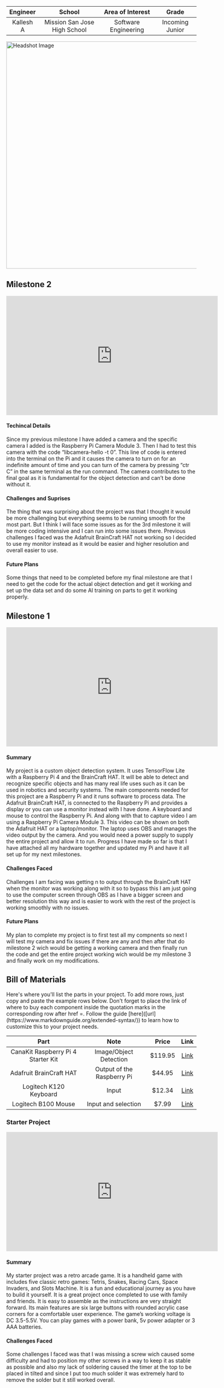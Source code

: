 <!--- # Custom Object Detection
Replace this text with a brief description (2-3 sentences) of your project. This description should draw the reader in and make them interested in what you've built. You can include what the biggest challenges, takeaways, and triumphs from completing the project were. As you complete your portfolio, remember your audience is less familiar than you are with all that your project entails! --->




| **Engineer** | **School** | **Area of Interest** | **Grade** |
|:--:|:--:|:--:|:--:|
| Kallesh A | Mission San Jose High School | Software Engineering | Incoming Junior


<!--- **Replace the BlueStamp logo below with an image of yourself and your completed project. Follow the guide [here](https://tomcam.github.io/least-github-pages/adding-images-github-pages-site.html) if you need help.** ---> 
<img src="https://raw.githubusercontent.com/KalleshAshoka/Kallesh-Portfolio/gh-pages/Kallesh%20A%20(2).jpg" alt="Headshot Image" height="600px">


  
<!--- # Final Milestone

**Don't forget to replace the text below with the embedding for your milestone video. Go to Youtube, click Share -> Embed, and copy and paste the code to replace what's below.**

<iframe width="560" height="315" src="https://www.youtube.com/embed/F7M7imOVGug" title="YouTube video player" frameborder="0" allow="accelerometer; autoplay; clipboard-write; encrypted-media; gyroscope; picture-in-picture; web-share" allowfullscreen></iframe>

For your final milestone, explain the outcome of your project. Key details to include are:
- What you've accomplished since your previous milestone
- What your biggest challenges and triumphs were at BSE
- A summary of key topics you learned about
- What you hope to learn in the future after everything you've learned at BSE


---> 
<h2> Milestone 2 </h2>

<iframe width="560" height="315" src="https://www.youtube.com/embed/84xeKC2HaYY" title="Kallesh A. Second Milestone" frameborder="0" allow="accelerometer; autoplay; clipboard-write; encrypted-media; gyroscope; picture-in-picture; web-share" referrerpolicy="strict-origin-when-cross-origin" allowfullscreen></iframe>

<h4> Techincal Details</h4>
Since my previous milestone I have added a camera and the specific camera I added is the Raspberry Pi Camera Module 3. Then I had to test this camera with the code “libcamera-hello -t 0”. This line of code is entered into the terminal on the Pi and it causes the camera to turn on for an indefinite amount of time and you can turn of the camera by pressing “ctr C” in the same terminal as the run command.  The camera contributes to the final goal as it is fundamental for the object detection and can’t be done without it.

<h4> Challenges and Suprises</h4>

The thing that was surprising about the project was that I thought it would be more challenging but everything seems to be running smooth for the most part. But I think I will face some issues as for the 3rd milestone it will be more coding intensive and I can run into some issues there. Previous challenges I faced was the Adafruit BrainCraft HAT not working so I decided to use my monitor instead as it would be easier and higher resolution and overall easier to use. 

<h4> Future Plans </h4> 
Some things that need to be completed before my final milestone are that I need to get the code for the actual object detection and get it working and set up the data set and do some AI training on parts to get it working properly. 



<h2>Milestone 1</h2>

<iframe width="560" height="315" src="https://www.youtube.com/embed/7pln_3EW9Eg" title="Kallesh A. First Milestone" frameborder="0" allow="accelerometer; autoplay; clipboard-write; encrypted-media; gyroscope; picture-in-picture; web-share" referrerpolicy="strict-origin-when-cross-origin" allowfullscreen></iframe>

<h4> Summary </h4>
My project is a custom object detection system. It uses TensorFlow Lite with a Raspberry Pi 4 and the BrainCraft HAT. It will be able to detect and recognize specific objects and has many real life uses such as it can be used in robotics and security systems. The main components needed for this project are a Raspberry Pi and it runs software to process data. The Adafruit BrainCraft HAT, is connected to the Raspberry Pi and provides a display or you can use a monitor instead with I have done. A keyboard and mouse to control the Raspberry Pi. And along with that to capture video I am using a  Raspberry Pi Camera Module 3. This video can be shown on both the Adafruit HAT or a laptop/monitor. The laptop uses OBS and manages the video output by the camera. And you would need a power supply to supply the entire project and allow it to run. Progress I have made so far is that I have attached all my hardware together and updated my Pi and have it all set up for my next milestones. 

<h4> Challenges Faced </h4>
Challenges I am facing was getting n to output through the BrainCraft HAT when the monitor was working along with it so to bypass this I am just going to use the computer screen through OBS as I have a bigger screen and better resolution this way and is easier to work with the rest of the project is working smoothly with no issues. 


<h4> Future Plans </h4>
My plan to complete my project is to first test all my compnents so next I will test my camera and fix issues if there are any and then after that do milestone 2 wich would be getting a working camera and then finally run the code and get the entire project working wich would be my milestone 3 and finally work on my modifications. 

<!--- 

# Schematics 
Here's where you'll put images of your schematics. [Tinkercad](https://www.tinkercad.com/blog/official-guide-to-tinkercad-circuits) and [Fritzing](https://fritzing.org/learning/) are both great resoruces to create professional schematic diagrams, though BSE recommends Tinkercad becuase it can be done easily and for free in the browser. 

# Code
Here's where you'll put your code. The syntax below places it into a block of code. Follow the guide [here]([url](https://www.markdownguide.org/extended-syntax/)) to learn how to customize it to your project needs. 

```c++
void setup() {
  // put your setup code here, to run once:
  Serial.begin(9600);
  Serial.println("Hello World!");
}

void loop() {
  // put your main code here, to run repeatedly:

}
```
--->
<h2> Bill of Materials </h2>
Here's where you'll list the parts in your project. To add more rows, just copy and paste the example rows below.
Don't forget to place the link of where to buy each component inside the quotation marks in the corresponding row after href =. Follow the guide [here]([url](https://www.markdownguide.org/extended-syntax/)) to learn how to customize this to your project needs. 

| **Part** | **Note** | **Price** | **Link** |
|:--:|:--:|:--:|:--:|
| CanaKit Raspberry Pi 4 Starter Kit | Image/Object Detection | $119.95 | <a href="https://www.canakit.com/raspberry-pi-4-starter-kit.html/"> Link </a> |
| Adafruit BrainCraft HAT | Output of the Raspberry Pi | $44.95| <a href ="https://www.adafruit.com/product/4374/"> Link </a> |
| Logitech K120 Keyboard | Input | $12.34 | <a href="https://www.amazon.com/Logitech-920-002478-K120-USB-Keyboard/dp/B003ELVLKU/ref=sr_1_2?crid=3QE83NKLCZ1UB&dib=eyJ2IjoiMSJ9.hGINAjjbAmcnMmhSu62W7ybtCHaT8ifr068BE_xt70sqaJKSERXvtm9l4hcYzEzb1Nadmebc8KfMnVBUMOHJ_fo_kXmFEZ2vVP70KkO0JfP_imqKzqrFmr2PcwG1egHFtqYNIuwuBlGPaihgt6WzWLyBDvc2R7EMOPgLOsKY1VU-SgHs18jkv59qxYLWyeCnfLo88_cstvYpQygQcHqg05iKghON5vYXtHjiUaHM45dKs2eBoMiAmUKu09tcs6j93HJBOjJSF850VYd05UpW1PSgwPFabdDnlwHm7-xTAHk.9L3Pp4zftTMPPQaXuohixdM7KOBZGOdJMPSt1_RXcTk&dib_tag=se&keywords=k120&qid=1718309899&s=electronics&sprefix=k120%2Celectronics%2C142&sr=1-2&th=1/"> Link </a> |
| Logitech B100 Mouse | Input and selection | $7.99 | <a href="https://www.amazon.com/Logitech-B100-Corded-Mouse-Computers/dp/B003L62T7W/ref=sr_1_3?crid=2GLUL6WJZ0GKO&dib=eyJ2IjoiMSJ9.OKAfwMtMmgjzpEXrJp10_w8xKaMtq7qsCFw-slfV25FJ6ELYelI8G81zHARc8xMbnTCq0tL_OChdFmyNgEhRPUoxERchBVR8gjhwMqhTFISEKzIPDAg4q4-67bUtJ9QuR-JyYdy4QKrLb_eqwybdizcPq1iZbiJ7LZNoIMVa6qXXi_bSBFNF3n90LwKkWHf0m7aNz-YVruwux6_LjHomLs7nRuOJZq9HAm_VWolRxoC5zXDEE4HmjvR3PZX3RyQ3xegWDG9tbdSWfNdPpzPbkSI2vTYmhCHUokWoZ-0Po-g.clnJylxu8WzF8OdB44ZsJ2Hct5aYZCMng0HDx-eXojM&dib_tag=se&keywords=mouse%2Blogitech%2Bwired&qid=1718309962&s=electronics&sprefix=mouse%2Blogitech%2Bwir%2Celectronics%2C137&sr=1-3&th=1/"> Link </a> |


<h3>Starter Project</h3> 


<iframe width="560" height="315" src="https://www.youtube.com/embed/fD4Bt4kgAtw" title="Kallesh A. Starter Project" frameborder="0" allow="accelerometer; autoplay; clipboard-write; encrypted-media; gyroscope; picture-in-picture; web-share" referrerpolicy="strict-origin-when-cross-origin" allowfullscreen></iframe>

<h4>Summary</h4>

My starter project was a retro arcade game. It is a handheld game with includes five classic retro games: Tetris, Snakes, Racing Cars, Space Invaders, and Slots Machine. It is a fun and educational journey as you have to build it yourself. It is a great project once completed to use with family and friends. It is easy to assemble as the instructions are very straight forward. Its main features are six large buttons with rounded acrylic case corners for a comfortable user experience. The game’s working voltage is DC 3.5-5.5V. You can play games with a power bank, 5v power adapter or 3 AAA batteries.

<h4>Challenges Faced</h4>

Some challenges I faced was that I was missing a screw wich caused some difficulty and had to position my other screws in a way to keep it as stable as possible and also my lack of soldering caused the timer at the top to be placed in tilted and since I put too much solder it was extremely hard to remove the solder but it still worked overall. 
